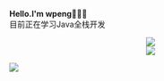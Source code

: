 **Hello.I'm wpeng👋👋👋**
<br>
目前正在学习Java全栈开发
<div align="center">
  <img src="https://github-readme-stats.vercel.app/api?username=wpeng2005&show_icons=true&theme=transparent" /> 
</div>

<div align="center">
  <img src="https://github-readme-stats.vercel.app/api/top-langs/?username=wpeng2005&layout=compact&langs_count=6&text_color=000&icon_color=fff&theme=graywhite" />
</div>

<p>
  <img align="left" src="https://github-profile-trophy.vercel.app/?username=wpeng2005&theme=onedark&column=-1&margin-w=15" />
</p>



<!--
**wpeng2005/wpeng2005** is a ✨ _special_ ✨ repository because its `README.md` (this file) appears on your GitHub profile.

Here are some ideas to get you started:

- 🔭 I’m currently working on ...
- 🌱 I’m currently learning ...
- 👯 I’m looking to collaborate on ...
- 🤔 I’m looking for help with ...
- 💬 Ask me about ...
- 📫 How to reach me: ...
- 😄 Pronouns: ...
- ⚡ Fun fact: ...
-->
